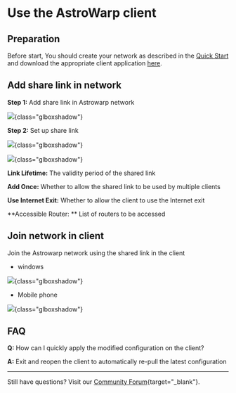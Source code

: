 # Use the AstroWarp client

## **Preparation**

Before start, You should create your network as described in the [Quick Start](../quick_start/index.md) and download the appropriate client application [here](https://www.astrowarp.net/download).




## **Add share link in network**

**Step 1:** Add share link in Astrowarp network

![](https://static.gl-inet.com/docs/astrowarp/tutorials/use_app/astrowarp-add-client.png){class="glboxshadow"}

**Step 2:** Set up share link

![](https://static.gl-inet.com/docs/astrowarp/tutorials/use_app/astrowarp-client-setting.png){class="glboxshadow"}

![](https://static.gl-inet.com/docs/astrowarp/tutorials/use_app/astrowarp-qr-code.png){class="glboxshadow"}



**Link Lifetime:**  The validity period of the shared link

**Add Once:**  Whether to allow the shared link to be used by multiple clients

**Use Internet Exit:**  Whether to allow the client to use the Internet exit

**Accessible Router: ** List of routers to be accessed



## **Join network in client**

Join the Astrowarp network using the shared link in the client

* windows

![](https://static.gl-inet.com/docs/astrowarp/tutorials/use_app/astrowarp-app-windows-add-link.png){class="glboxshadow"}



* Mobile phone

![](https://static.gl-inet.com/docs/astrowarp/tutorials/use_app/astrowarp-add-client-mobilephone.jpg){class="glboxshadow"}



## **FAQ** 

**Q:** How can I quickly apply the modified configuration on the client?

**A:** Exit and reopen the client to automatically re-pull the latest configuration

---

Still have questions? Visit our [Community Forum](https://forum.gl-inet.com){target="_blank"}.
